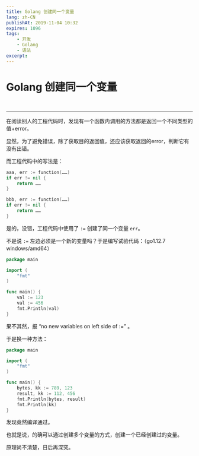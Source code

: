 ```yaml
---
title: Golang 创建同一个变量
lang: zh-CN
publishAt: 2019-11-04 10:32
expires: 1096
tags:
    - 开发
    - Golang
    - 语法
excerpt:
---
```


# Golang 创建同一个变量

<RevisionInfo />

<hr style="margin-top: 48px"/>

在阅读别人的工程代码时，发现有一个函数内调用的方法都是返回一个不同类型的值+error。

显然，为了避免错误，除了获取目的返回值，还应该获取返回的error，判断它有没有出错。

而工程代码中的写法是：

```go
aaa, err := function(……)
if err != nil {
    return ……
}

bbb, err := function(……)
if err != nil {
    return ……
}
```

是的，没错，工程代码中使用了 `:=` 创建了同一个变量 `err`。

不是说 `:=` 左边必须是一个新的变量吗？于是编写试验代码：（go1.12.7 windows/amd64）

```go
package main

import (
    "fmt"
)

func main() {
    val := 123
    val := 456
    fmt.Println(val)
}
```

果不其然，报 “no new variables on left side of :=” 。

于是换一种方法：

```go
package main

import (
    "fmt"
)

func main() {
    bytes, kk := 789, 123
    result, kk := 112, 456
    fmt.Println(bytes, result)
    fmt.Println(kk)
}
```

发现竟然编译通过。

也就是说，的确可以通过创建多个变量的方式，创建一个已经创建过的变量。

原理尚不清楚，日后再深究。

